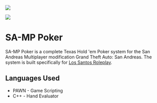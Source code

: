 ![](http://i.imgur.com/00Ct4t8.png)

![](https://img.shields.io/badge/License-Apache%202.0-brightgreen.svg)

# SA-MP Poker
SA-MP Poker is a complete Texas Hold 'em Poker system for the San Andreas Multiplayer modification Grand Theft Auto: San Andreas. The system is built specifically for [Los Santos Roleplay](https://ls-rp.com).

## Languages Used
- PAWN - Game Scripting
- C++ - Hand Evaluator
